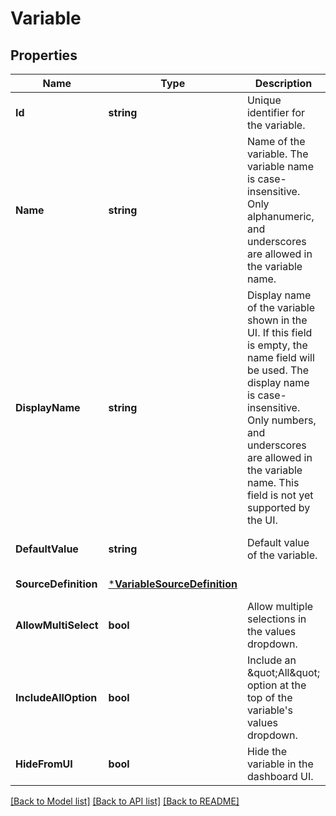 # Variable

## Properties
Name | Type | Description | Notes
------------ | ------------- | ------------- | -------------
**Id** | **string** | Unique identifier for the variable. | [optional] [default to null]
**Name** | **string** | Name of the variable. The variable name is case-insensitive. Only alphanumeric, and underscores are allowed in the variable name.  | [default to null]
**DisplayName** | **string** | Display name of the variable shown in the UI. If this field is empty, the name field will be used. The display name is case-insensitive. Only numbers, and underscores are allowed in the variable name. This field is not yet supported by the UI.  | [optional] [default to null]
**DefaultValue** | **string** | Default value of the variable. | [optional] [default to null]
**SourceDefinition** | [***VariableSourceDefinition**](VariableSourceDefinition.md) |  | [default to null]
**AllowMultiSelect** | **bool** | Allow multiple selections in the values dropdown. | [optional] [default to false]
**IncludeAllOption** | **bool** | Include an \&quot;All\&quot; option at the top of the variable&#x27;s values dropdown. | [optional] [default to true]
**HideFromUI** | **bool** | Hide the variable in the dashboard UI. | [optional] [default to false]

[[Back to Model list]](../README.md#documentation-for-models) [[Back to API list]](../README.md#documentation-for-api-endpoints) [[Back to README]](../README.md)

